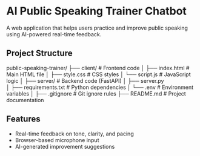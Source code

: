 # AI Public Speaking Trainer Chatbot

A web application that helps users practice and improve public speaking using AI-powered real-time feedback.

## Project Structure
public-speaking-trainer/
├── client/                          # Frontend code
│   ├── index.html                   # Main HTML file
│   ├── style.css                    # CSS styles
│   └── script.js                    # JavaScript logic
│
├── server/                          # Backend code (FastAPI)
│   ├── server.py                  
│   ├── requirements.txt             # Python dependencies
│   └── .env                         # Environment variables
│
├── .gitignore                       # Git ignore rules
├── README.md                        # Project documentation



## Features

- Real-time feedback on tone, clarity, and pacing  
- Browser-based microphone input  
- AI-generated improvement suggestions  
